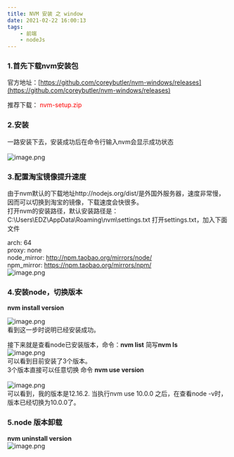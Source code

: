 ```yaml
---
title: NVM 安装 之 window
date: 2021-02-22 16:00:13
tags:
    - 前端
    - nodeJs
---
```


### 1.首先下载nvm安装包
官方地址：[https://github.com/coreybutler/nvm-windows/releases](https://github.com/coreybutler/nvm-windows/releases)<br />

推荐下载： <font color='red'> nvm-setup.zip  </font>

<!--more-->
### 2.安装
一路安装下去，安装成功后在命令行输入nvm会显示成功状态<br />
<br />![image.png](https://cdn.nlark.com/yuque/0/2020/png/132386/1593743480542-857801b6-c690-4923-b654-5422ab9ea758.png#align=left&display=inline&height=330&margin=%5Bobject%20Object%5D&name=image.png&originHeight=330&originWidth=604&size=30630&status=done&style=none&width=604)
### 3.配置淘宝镜像提升速度
由于nvm默认的下载地址http://nodejs.org/dist/是外国外服务器，速度非常慢，因而可以切换到淘宝的镜像，下载速度会快很多。<br />打开nvm的安装路径，默认安装路径是：C:\Users\EDZ\AppData\Roaming\nvm\settings.txt
打开settings.txt，加入下面文件

arch: 64  <br />proxy: none<br />node_mirror: http://npm.taobao.org/mirrors/node/<br />npm_mirror: https://npm.taobao.org/mirrors/npm/<br />![image.png](https://cdn.nlark.com/yuque/0/2020/png/132386/1593743834829-caa3854d-909b-4afe-a012-e937f5950fed.png#align=left&display=inline&height=222&margin=%5Bobject%20Object%5D&name=image.png&originHeight=222&originWidth=623&size=15720&status=done&style=none&width=623)
### 4.安装node，切换版本
**nvm  install version**

![image.png](https://cdn.nlark.com/yuque/0/2020/png/132386/1593744031296-00ed548a-4ff8-4ba1-b0bb-b9daa3e3caa1.png#align=left&display=inline&height=193&margin=%5Bobject%20Object%5D&name=image.png&originHeight=193&originWidth=458&size=13207&status=done&style=none&width=458)<br />看到这一步时说明已经安装成功。

接下来就是查看node已安装版本，命令：**nvm list** 简写**nvm ls**<br />![image.png](https://cdn.nlark.com/yuque/0/2020/png/132386/1593744119597-91f74d7b-0066-4b56-8359-9ea8ce984207.png#align=left&display=inline&height=127&margin=%5Bobject%20Object%5D&name=image.png&originHeight=127&originWidth=409&size=8183&status=done&style=none&width=409)<br />可以看到目前安装了3个版本。<br />3个版本直接可以任意切换 命令 **nvm use version**<br />
<br />![image.png](https://cdn.nlark.com/yuque/0/2020/png/132386/1593744258790-b486bc0b-c11c-4111-97a5-c82289286dfb.png#align=left&display=inline&height=205&margin=%5Bobject%20Object%5D&name=image.png&originHeight=205&originWidth=370&size=13640&status=done&style=none&width=370)<br />可以看到，我的版本是12.16.2. 当执行nvm use 10.0.0 之后，在查看node -v时，版本已经切换为10.0.0了。<br />

### 5.node 版本卸载
**nvm uninstall version**<br />![image.png](https://cdn.nlark.com/yuque/0/2020/png/132386/1593744432458-e05ce75d-ba44-4451-8e10-2d1120bbfd12.png#align=left&display=inline&height=259&margin=%5Bobject%20Object%5D&name=image.png&originHeight=259&originWidth=408&size=16162&status=done&style=none&width=408)
